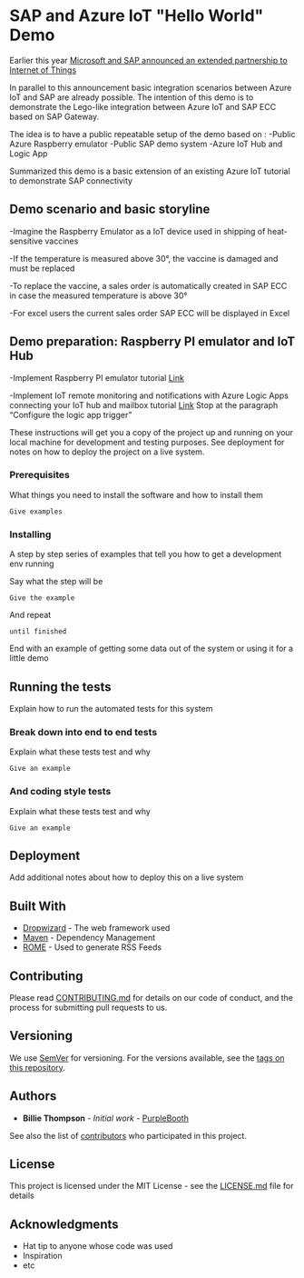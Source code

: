 # SAP and Azure IoT "Hello World" Demo 

Earlier this year [Microsoft and SAP announced an extended partnership to Internet of Things](https://azure.microsoft.com/en-us/blog/microsoft-and-sap-extend-partnership-to-internet-of-things/)

In parallel to this announcement basic integration scenarios between Azure IoT and SAP are already possible. 
The intention of this demo is to demonstrate the Lego-like integration between Azure IoT and SAP ECC based on SAP Gateway. 

The idea is to have a public repeatable setup of the demo based on :
-Public Azure Raspberry emulator
-Public SAP demo system 
-Azure IoT Hub and Logic App

Summarized this demo is a basic extension of an existing Azure IoT tutorial to demonstrate SAP connectivity

## Demo scenario and basic storyline 

-Imagine the Raspberry Emulator as a IoT device used in shipping of heat-sensitive vaccines

-If the temperature is measured above 30°, the vaccine is damaged and must be replaced  

-To replace the vaccine, a sales order is automatically created in SAP ECC in case the measured temperature is above 30° 

-For excel users the current sales order SAP ECC will be displayed in Excel 


## Demo preparation: Raspberry PI emulator and IoT Hub

-Implement Raspberry PI emulator tutorial [Link](https://docs.microsoft.com/en-us/azure/iot-hub/iot-hub-raspberry-pi-web-simulator-get-started)



-Implement IoT remote monitoring and notifications with Azure Logic Apps connecting your IoT hub and mailbox tutorial [Link](https://docs.microsoft.com/en-us/azure/iot-hub/iot-hub-monitoring-notifications-with-azure-logic-apps)
Stop at the paragraph “Configure the logic app trigger”






These instructions will get you a copy of the project up and running on your local machine for development and testing purposes. See deployment for notes on how to deploy the project on a live system.

### Prerequisites

What things you need to install the software and how to install them

```
Give examples
```

### Installing

A step by step series of examples that tell you how to get a development env running

Say what the step will be

```
Give the example
```

And repeat

```
until finished
```

End with an example of getting some data out of the system or using it for a little demo

## Running the tests

Explain how to run the automated tests for this system

### Break down into end to end tests

Explain what these tests test and why

```
Give an example
```

### And coding style tests

Explain what these tests test and why

```
Give an example
```

## Deployment

Add additional notes about how to deploy this on a live system

## Built With

* [Dropwizard](http://www.dropwizard.io/1.0.2/docs/) - The web framework used
* [Maven](https://maven.apache.org/) - Dependency Management
* [ROME](https://rometools.github.io/rome/) - Used to generate RSS Feeds

## Contributing

Please read [CONTRIBUTING.md](https://gist.github.com/PurpleBooth/b24679402957c63ec426) for details on our code of conduct, and the process for submitting pull requests to us.

## Versioning

We use [SemVer](http://semver.org/) for versioning. For the versions available, see the [tags on this repository](https://github.com/your/project/tags). 

## Authors

* **Billie Thompson** - *Initial work* - [PurpleBooth](https://github.com/PurpleBooth)

See also the list of [contributors](https://github.com/your/project/contributors) who participated in this project.

## License

This project is licensed under the MIT License - see the [LICENSE.md](LICENSE.md) file for details

## Acknowledgments

* Hat tip to anyone whose code was used
* Inspiration
* etc
